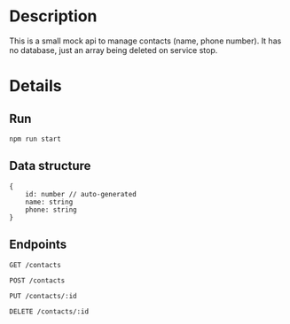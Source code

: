 # Description

This is a small mock api to manage contacts (name, phone number). It has no database, just an array being deleted on service stop.

# Details

## Run

`npm run start`

## Data structure

```
{
    id: number // auto-generated
    name: string
    phone: string
}
```

## Endpoints

```
GET /contacts

POST /contacts

PUT /contacts/:id

DELETE /contacts/:id
```
